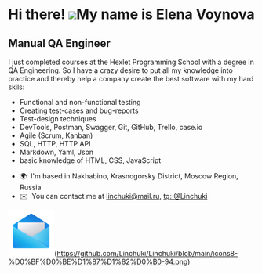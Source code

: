 Hi there! ![](https://user-images.githubusercontent.com/18350557/176309783-0785949b-9127-417c-8b55-ab5a4333674e.gif)My name is Elena Voynova
=====================================================================================================================================

Manual QA Engineer
------------------

I just completed courses at the Hexlet Programming School with a degree in QA Engineering. So I have a crazy desire to put all my knowledge into practice and thereby help a company create the best software with my hard skils: 
- Functional and non-functional testing
- Creating test-cases and bug-reports
- Test-design techniques
- DevTools, Postman, Swagger, Git, GitHub, Trello, case.io
- Agile (Scrum, Kanban)
- SQL, HTTP, HTTP API
- Markdown, Yaml, Json
- basic knowledge of HTML, CSS, JavaScript

*   🌍  I'm based in Nakhabino, Krasnogorsky District, Moscow Region, Russia
*   ✉️  You can contact me at [linchuki@mail.ru](mailto:linchuki@mail.ru), [tg: @Linchuki](https://t.me/Linchuki)

[![linchuki@mail.ru](https://github.com/Linchuki/Linchuki/blob/main/icons8-%D0%BF%D0%BE%D1%87%D1%82%D0%B0-94.png)](mailto:linchuki@mail.ru)(https://github.com/Linchuki/Linchuki/blob/main/icons8-%D0%BF%D0%BE%D1%87%D1%82%D0%B0-94.png)
